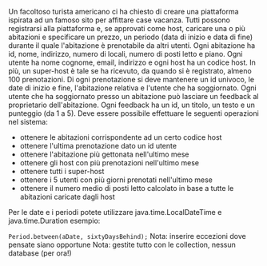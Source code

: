 Un facoltoso turista americano ci ha chiesto di creare una piattaforma ispirata ad un famoso sito per affittare
case vacanza. Tutti possono registrarsi alla piattaforma e, se approvati come host, caricare una o più abitazioni
e specificare un prezzo, un periodo (data di inizio e data di fine) durante il quale l'abitazione è
prenotabile da altri utenti. Ogni abitazione ha id, nome, indirizzo, numero di locali, numero di posti letto e piano.
Ogni utente ha nome cognome, email, indirizzo e ogni host ha un codice host. In più, un super-host è tale
se ha ricevuto, da quando si è registrato, almeno 100 prenotazioni.
Di ogni prenotazione si deve mantenere un id univoco, le date di inizio e fine, l'abitazione relativa e l'utente che
ha soggiornato. Ogni utente che ha soggiornato presso un abitazione può lasciare un feedback al proprietario
dell'abitazione. Ogni feedback ha un id, un titolo, un testo e un punteggio (da 1 a 5).
Deve essere possibile effettuare le seguenti operazioni nel sistema:

- ottenere le abitazioni corrispondente ad un certo codice host
- ottenere l'ultima prenotazione dato un id utente
- ottenere l'abitazione più gettonata nell'ultimo mese
- ottenere gli host con più prenotazioni nell'ultimo mese
- ottenere tutti i super-host
- ottenere i 5 utenti con più giorni prenotati nell'ultimo mese
- ottenere il numero medio di posti letto calcolato in base a tutte le abitazioni caricate dagli host


Per le date e i periodi potete utilizzare java.time.LocalDateTime e java.time.Duration
esempio:

`
Period.between(aDate, sixtyDaysBehind);
`
Nota: inserire eccezioni dove pensate siano opportune
Nota: gestite tutto con le collection, nessun database (per ora!)